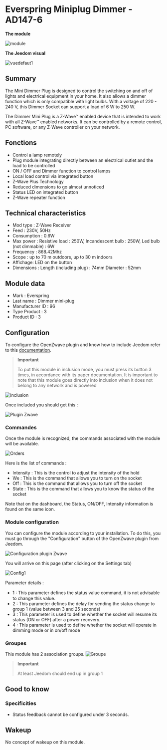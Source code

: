 # Everspring Miniplug Dimmer - AD147-6

 **The module**

![module](images/everspring.AD147-6/module.jpg)

 **The Jeedom visual**

![vuedefaut1](images/everspring.AD147-6/vuedefaut1.jpg)

## Summary

The Mini Dimmer Plug is designed to control the switching on and off of lights and electrical equipment in your home. It also allows a dimmer function which is only compatible with light bulbs. With a voltage of 220 - 240 V, this Dimmer Socket can support a load of 6 W to 250 W.

The Dimmer Mini Plug is a Z-Wave™ enabled device that is intended to work with all Z-Wave™ enabled networks. It can be controlled by a remote control, PC software, or any Z-Wave controller on your network.

## Fonctions

-   Control a lamp remotely
-   Plug module integrating directly between an electrical outlet and the load to be controlled
-   ON / OFF and Dimmer function to control lamps
-   Local load control via integrated button
-   Z-Wave Plus Technology
-   Reduced dimensions to go almost unnoticed
-   Status LED on integrated button
-   Z-Wave repeater function

## Technical characteristics

-   Mod type : Z-Wave Receiver
-   Feed : 230V, 50Hz
-   Consumption : 0.6W
-   Max power : Resistive load : 250W, Incandescent bulb : 250W, Led bulb (not dimmable) : 6W
-   Frequency : 868.42Mhz
-   Scope : up to 70 m outdoors, up to 30 m indoors
-   Affichage: LED on the button
-   Dimensions : Length (including plug) : 74mm Diameter : 52mm

## Module data

-   Mark : Everspring
-   Last name : Dimmer mini-plug
-   Manufacturer ID : 96
-   Type Product : 3
-   Product ID : 3

## Configuration

To configure the OpenZwave plugin and know how to include Jeedom refer to this [documentation](https://doc.jeedom.com/en_US/plugins/automation%20protocol/openzwave/).

> **Important**
>
> To put this module in inclusion mode, you must press its button 3 times, in accordance with its paper documentation. It is important to note that this module goes directly into inclusion when it does not belong to any network and is powered

![inclusion](images/everspring.AD147-6/inclusion.jpg)

Once included you should get this :

![Plugin Zwave](images/everspring.AD147-6/information.jpg)

### Commandes

Once the module is recognized, the commands associated with the module will be available.

![Orders](images/everspring.AD147-6/commandes.jpg)

Here is the list of commands :

-   Intensity : This is the control to adjust the intensity of the hold
-   We : This is the command that allows you to turn on the socket
-   Off : This is the command that allows you to turn off the socket
-   State : This is the command that allows you to know the status of the socket

Note that on the dashboard, the Status, ON/OFF, Intensity information is found on the same icon.

### Module configuration

You can configure the module according to your installation. To do this, you must go through the "Configuration" button of the OpenZwave plugin from Jeedom.

![Configuration plugin Zwave](images/plugin/bouton_configuration.jpg)

You will arrive on this page (after clicking on the Settings tab)

![Config1](images/everspring.AD147-6/config1.jpg)

Parameter details :

-   1 : This parameter deﬁnes the status value command, it is not advisable to change this value.
-   2 : This parameter defines the delay for sending the status change to group 1 (value between 3 and 25 seconds)
-   3 : This parameter is used to define whether the socket will resume its status (ON or OFF) after a power recovery.
-   4 : This parameter is used to define whether the socket will operate in dimming mode or in on/off mode

### Groupes

This module has 2 association groups.
![Groupe](images/everspring.AD147-6/groupe.jpg)

> **Important**
>
> At least Jeedom should end up in group 1

## Good to know

### Specificities

-   Status feedback cannot be configured under 3 seconds.

## Wakeup

No concept of wakeup on this module.
